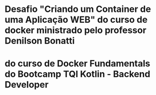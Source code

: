 # Desafio "Criando um Container de uma Aplicação WEB" do curso de docker ministrado pelo professor Denilson Bonatti
# do curso de Docker Fundamentals do Bootcamp TQI Kotlin - Backend Developer

